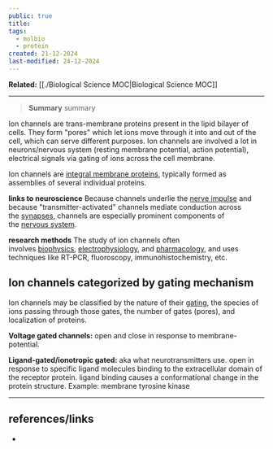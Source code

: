 ```yaml
---
public: true
title: 
tags:
  - molbio
  - protein
created: 21-12-2024
last-modified: 24-12-2024
---
```

**Related:** [[./Biological Science MOC|Biological Science MOC]]

---

> **Summary**
> summary


Ion channels are trans-membrane proteins present in the lipid bilayer of cells. They form "pores" which let ions move through it into and out of the cell, which can serve different purposes. Ion channels are involved a lot in neurons/nervous system (resting membrane potential, action potential), electrical signals via gating of ions across the cell membrane.

Ion channels are [integral membrane proteins](https://en.wikipedia.org/wiki/Integral_membrane_protein "Integral membrane protein"), typically formed as assemblies of several individual proteins.

**links to neuroscience**
Because channels underlie the [nerve impulse](https://en.wikipedia.org/wiki/Nerve_impulse "Nerve impulse") and because "transmitter-activated" channels mediate conduction across the [synapses](https://en.wikipedia.org/wiki/Synapse "Synapse"), channels are especially prominent components of the [nervous system](https://en.wikipedia.org/wiki/Nervous_system "Nervous system").

**research methods**
The study of ion channels often involves [biophysics](https://en.wikipedia.org/wiki/Biophysics "Biophysics"), [electrophysiology](https://en.wikipedia.org/wiki/Electrophysiology "Electrophysiology"), and [pharmacology](https://en.wikipedia.org/wiki/Pharmacology "Pharmacology"), and uses techniques like RT-PCR, fluoroscopy, immunohistochemistry, etc.


## Ion channels categorized by gating mechanism
Ion channels may be classified by the nature of their [gating](https://en.wikipedia.org/wiki/Gating_(electrophysiology) "Gating (electrophysiology)"), the species of ions passing through those gates, the number of gates (pores), and localization of proteins.

**Voltage gated channels:** open and close in response to membrane-potential.

**Ligand-gated/ionotropic gated:** aka what neurotransmitters use. open in response to specific ligand molecules binding to the extracellular domain of the receptor protein. ligand binding causes a conformational change in the protein structure. Example: membrane tyrosine kinase

****
## references/links
* 
